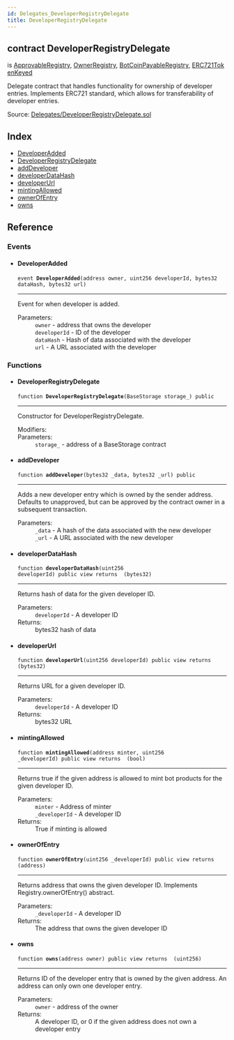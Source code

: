 ```yaml
---
id: Delegates_DeveloperRegistryDelegate
title: DeveloperRegistryDelegate
---
```


<div class="contract-doc"><div class="contract"><h2 class="contract-header"><span class="contract-kind">contract</span> DeveloperRegistryDelegate</h2><p class="base-contracts"><span>is</span> <a href="Registry_ApprovableRegistry.html">ApprovableRegistry</a><span>, </span><a href="Registry_OwnerRegistry.html">OwnerRegistry</a><span>, </span><a href="Registry_BotCoinPayableRegistry.html">BotCoinPayableRegistry</a><span>, </span><a href="Upgradability_ERC721TokenKeyed.html">ERC721TokenKeyed</a></p><p class="description">Delegate contract that handles functionality for ownership of developer entries. Implements ERC721 standard, which allows for transferability of developer entries.</p><div class="source">Source: <a href="https://github.com/TallaBotChain/botchain/blob/v0.1.0/contracts/Delegates/DeveloperRegistryDelegate.sol" target="_blank">Delegates/DeveloperRegistryDelegate.sol</a></div></div><div class="index"><h2>Index</h2><ul><li><a href="Delegates_DeveloperRegistryDelegate.html#DeveloperAdded">DeveloperAdded</a></li><li><a href="Delegates_DeveloperRegistryDelegate.html#DeveloperRegistryDelegate">DeveloperRegistryDelegate</a></li><li><a href="Delegates_DeveloperRegistryDelegate.html#addDeveloper">addDeveloper</a></li><li><a href="Delegates_DeveloperRegistryDelegate.html#developerDataHash">developerDataHash</a></li><li><a href="Delegates_DeveloperRegistryDelegate.html#developerUrl">developerUrl</a></li><li><a href="Delegates_DeveloperRegistryDelegate.html#mintingAllowed">mintingAllowed</a></li><li><a href="Delegates_DeveloperRegistryDelegate.html#ownerOfEntry">ownerOfEntry</a></li><li><a href="Delegates_DeveloperRegistryDelegate.html#owns">owns</a></li></ul></div><div class="reference"><h2>Reference</h2><div class="events"><h3>Events</h3><ul><li><div class="item event"><span id="DeveloperAdded" class="anchor-marker"></span><h4 class="name">DeveloperAdded</h4><div class="body"><code class="signature">event <strong>DeveloperAdded</strong><span>(address owner, uint256 developerId, bytes32 dataHash, bytes32 url) </span></code><hr/><div class="description"><p>Event for when developer is added.</p></div><dl><dt><span class="label-parameters">Parameters:</span></dt><dd><div><code>owner</code> - address that owns the developer</div><div><code>developerId</code> - ID of the developer</div><div><code>dataHash</code> - Hash of data associated with the developer</div><div><code>url</code> - A URL associated with the developer</div></dd></dl></div></div></li></ul></div><div class="functions"><h3>Functions</h3><ul><li><div class="item function"><span id="DeveloperRegistryDelegate" class="anchor-marker"></span><h4 class="name">DeveloperRegistryDelegate</h4><div class="body"><code class="signature">function <strong>DeveloperRegistryDelegate</strong><span>(BaseStorage storage_) </span><span>public </span></code><hr/><div class="description"><p>Constructor for DeveloperRegistryDelegate.</p></div><dl><dt><span class="label-modifiers">Modifiers:</span></dt><dd></dd><dt><span class="label-parameters">Parameters:</span></dt><dd><div><code>storage_</code> - address of a BaseStorage contract</div></dd></dl></div></div></li><li><div class="item function"><span id="addDeveloper" class="anchor-marker"></span><h4 class="name">addDeveloper</h4><div class="body"><code class="signature">function <strong>addDeveloper</strong><span>(bytes32 _data, bytes32 _url) </span><span>public </span></code><hr/><div class="description"><p>Adds a new developer entry which is owned by the sender address. Defaults to unapproved, but can be approved by the contract owner in a subsequent transaction.</p></div><dl><dt><span class="label-parameters">Parameters:</span></dt><dd><div><code>_data</code> - A hash of the data associated with the new developer</div><div><code>_url</code> - A URL associated with the new developer</div></dd></dl></div></div></li><li><div class="item function"><span id="developerDataHash" class="anchor-marker"></span><h4 class="name">developerDataHash</h4><div class="body"><code class="signature">function <strong>developerDataHash</strong><span>(uint256 developerId) </span><span>public </span><span>view </span><span>returns  (bytes32) </span></code><hr/><div class="description"><p>Returns hash of data for the given developer ID.</p></div><dl><dt><span class="label-parameters">Parameters:</span></dt><dd><div><code>developerId</code> - A developer ID</div></dd><dt><span class="label-return">Returns:</span></dt><dd>bytes32 hash of data</dd></dl></div></div></li><li><div class="item function"><span id="developerUrl" class="anchor-marker"></span><h4 class="name">developerUrl</h4><div class="body"><code class="signature">function <strong>developerUrl</strong><span>(uint256 developerId) </span><span>public </span><span>view </span><span>returns  (bytes32) </span></code><hr/><div class="description"><p>Returns URL for a given developer ID.</p></div><dl><dt><span class="label-parameters">Parameters:</span></dt><dd><div><code>developerId</code> - A developer ID</div></dd><dt><span class="label-return">Returns:</span></dt><dd>bytes32 URL</dd></dl></div></div></li><li><div class="item function"><span id="mintingAllowed" class="anchor-marker"></span><h4 class="name">mintingAllowed</h4><div class="body"><code class="signature">function <strong>mintingAllowed</strong><span>(address minter, uint256 _developerId) </span><span>public </span><span>view </span><span>returns  (bool) </span></code><hr/><div class="description"><p>Returns true if the given address is allowed to mint bot products for the given developer ID.</p></div><dl><dt><span class="label-parameters">Parameters:</span></dt><dd><div><code>minter</code> - Address of minter</div><div><code>_developerId</code> - A developer ID</div></dd><dt><span class="label-return">Returns:</span></dt><dd>True if minting is allowed</dd></dl></div></div></li><li><div class="item function"><span id="ownerOfEntry" class="anchor-marker"></span><h4 class="name">ownerOfEntry</h4><div class="body"><code class="signature">function <strong>ownerOfEntry</strong><span>(uint256 _developerId) </span><span>public </span><span>view </span><span>returns  (address) </span></code><hr/><div class="description"><p>Returns address that owns the given developer ID. Implements Registry.ownerOfEntry() abstract.</p></div><dl><dt><span class="label-parameters">Parameters:</span></dt><dd><div><code>_developerId</code> - A developer ID</div></dd><dt><span class="label-return">Returns:</span></dt><dd>The address that owns the given developer ID</dd></dl></div></div></li><li><div class="item function"><span id="owns" class="anchor-marker"></span><h4 class="name">owns</h4><div class="body"><code class="signature">function <strong>owns</strong><span>(address owner) </span><span>public </span><span>view </span><span>returns  (uint256) </span></code><hr/><div class="description"><p>Returns ID of the developer entry that is owned by the given address. An address can only own one developer entry.</p></div><dl><dt><span class="label-parameters">Parameters:</span></dt><dd><div><code>owner</code> - address of the owner</div></dd><dt><span class="label-return">Returns:</span></dt><dd>A developer ID, or 0 if the given address does not own a developer entry</dd></dl></div></div></li></ul></div></div></div>
